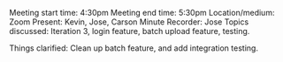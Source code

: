 Meeting start time:
4:30pm 
Meeting end time:
5:30pm
Location/medium:
Zoom
Present: 
Kevin, Jose, Carson
Minute Recorder: 
Jose
Topics discussed:
Iteration 3, login feature, batch upload feature, testing. 

Things clarified:
Clean up batch feature, and add integration testing. 
